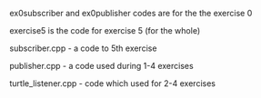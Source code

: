 ex0subscriber and ex0publisher codes are for the the exercise 0

exercise5 is the code for exercise 5 (for the whole)

subscriber.cpp - a code to 5th exercise 

publisher.cpp - a code used during 1-4 exercises

turtle_listener.cpp - code which used for 2-4 exercises
